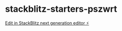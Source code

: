 # stackblitz-starters-pszwrt

[Edit in StackBlitz next generation editor ⚡️](https://stackblitz.com/~/github.com/Shikurmohammed/stackblitz-starters-pszwrt)